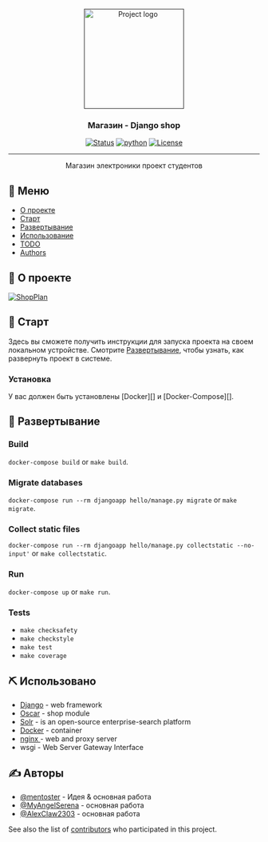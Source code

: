 <p align="center">
  <a href="" rel="noopener">
 <img height=200px src="https://i.artfile.ru/2000x1436_1128714_[www.ArtFile.ru].jpg" alt="Project logo"></a>
</p>

<h3 align="center">Магазин - Django shop</h3>

<div align="center">

[![Status](https://img.shields.io/badge/status-active-success.svg)]()
[![python](https://img.shields.io/badge/python-3.8.3-green)](https://www.python.org/)
[![License](https://img.shields.io/badge/license-MIT-blue.svg)](/LICENSE)

</div>

---

<p align="center"> Магазин электроники проект студентов
    <br>
</p>

## 📝 Меню

- [О проекте](#about)
- [Старт](#getting_started)
- [Развертывание](#deployment)
- [Использование](#usage)
- [TODO](TODO.md)
- [Authors](#authors)

## 🧐 О проекте  <a name = "about"></a>

[![ShopPlan](https://github.com/mentoster/Django-shop/blob/master/GitHubStuff/Images/ShopPlan.png?raw=true)]()

## 🏁 Старт <a name = "getting_started"></a>

Здесь вы сможете получить инструкции для запуска проекта на своем локальном устройстве. Смотрите [Развертывание](#deployment), чтобы узнать, как развернуть проект в системе.


### Установка

У вас должен быть установлены [Docker][] и  [Docker-Compose][].

## 🚀 Развертывание  <a name = "deployment"></a>

### Build
`docker-compose build` or `make build`.

### Migrate databases
`docker-compose run --rm djangoapp hello/manage.py migrate` or `make migrate`.

### Collect static files
`docker-compose run --rm djangoapp hello/manage.py collectstatic --no-input'` or `make collectstatic`.

### Run
`docker-compose up` or `make run`.

### Tests
- `make checksafety`
- `make checkstyle`
- `make test`
- `make coverage`

## ⛏️ Использовано <a name = "usage"></a>

- [Django](https://www.django.com/) - web framework
- [Oscar](https://github.com/django-oscar/django-oscar) - shop module
- [Solr](https://lucene.apache.org/solr/) -  is an open-source enterprise-search platform
- [Docker](https://www.docker.com/) - container
- [nginx ](https://nginx.org/ru/)- web and proxy server
- wsgi - Web Server Gateway Interface

## ✍️ Авторы <a name = "authors"></a>

- [@mentoster](https://github.com/mentoster) - Идея & основная работа
- [@MyAngelSerena](https://github.com/MyAngelSerena) - основная работа
- [@AlexClaw2303](https://github.com/AlexClaw2303) - основная работа

See also the list of [contributors](https://github.com/kylelobo/The-Documentation-Compendium/contributors) who participated in this project.
